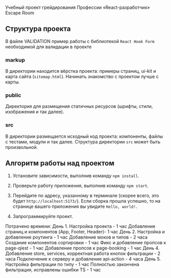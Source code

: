 Учебный проект грейдирования Профессии «React-разработчик» Escape Room

## Структура проекта

В файле VALIDATION пример работы с библиотекой `React Hook Form` необходимой для валидации в проекте

### markup

В директории находится вёрстка проекта: примеры страниц, ui-kit и карта сайта (`sitemap.html`). Начинать знакомство с проектом лучше с карты.

### public

Директория для размещения статичных ресурсов (шрифты, стили, изображения и так далее).

### src

В директории размещается исходный код проекта: компоненты, файлы с тестами, модули и так далее. Структура директории `src` может быть произвольной.

## Алгоритм работы над проектом

1. Установите зависимости, выполнив команду `npm install`.

2. Проверьте работу приложения, выполнив команду `npm start`.

3. Перейдите по адресу, указанному в терминале (скорее всего, это будет `http://localhost:5173/`). Если сборка прошла успешно, то на странице вашего приложения вы увидите `Hello, world!`.

4. Запрограммируйте проект.

Потрачено времени:
День 1.
Настройка проекта - 1 час
Добавление страниц и компонентов (App, Footer, Header)- 1 час
День 2.
Настройка и добавление роутинга - 1 час
Добавление моков и типов - 2 часа
Создание компонентов сортировки -  1 час
Фикс и добавление пропсов к page-qiest - 1 час 
Добавление пропсов к page-booking - 1 час
День 4.
Добавление store, services, корректная работа кнопок фильтрации - 2 часа
Подключение к серверу и добавление api-action - 4 часа
День 5.
Настройка фильтрации по типу - 1 час
Полностью закончена фильтрация, исправлены ошибки TS - 1 час